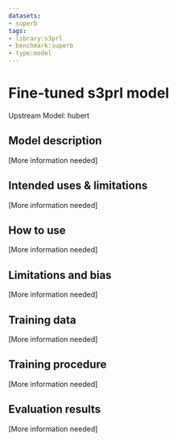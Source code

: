 ```yaml
---
datasets:
- superb
tags:
- library:s3prl
- benchmark:superb
- type:model
---
```


# Fine-tuned s3prl model

Upstream Model: hubert

## Model description

[More information needed]

## Intended uses & limitations

[More information needed]

## How to use

[More information needed]

## Limitations and bias

[More information needed]

## Training data

[More information needed]

## Training procedure

[More information needed]

## Evaluation results

[More information needed]

